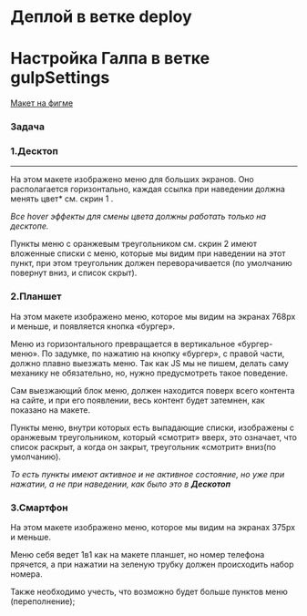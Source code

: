 
# Деплой в ветке deploy
# Настройка Галпа в ветке gulpSettings
[Макет на фигме](https://www.figma.com/file/a8Z21nanfYQ7JnYItyhcns/Untitled)
### Задача
### 1.Десктоп
____
На этом макете изображено меню для больших экранов. Оно располагается горизонтально, каждая ссылка при наведении должна менять цвет* см. скрин 1 . 
    
  *Все hover эффекты для смены цвета должны работать только на десктопе.*

Пункты меню с оранжевым треугольником см. скрин  2  имеют вложенные списки с меню, которые мы видим при наведении на этот пункт, при этом треугольник должен переворачивается (по умолчанию повернут вниз, и список скрыт).
### 2.Планшет
 На этом макете изображено меню, которое мы видим на экранах 768px и меньше, и появляется кнопка «бургер». 

Меню из горизонтального превращается в вертикальное «бургер-меню». По задумке, по нажатию на кнопку «бургер», с правой части, должно плавно выезжать меню. Так как JS мы не пишем, делать саму механику не обязательно, но, нужно предусмотреть такое поведение. 


Сам выезжающий блок меню, должен находится поверх всего контента на сайте, и при его появлении, весь контент будет затемнен, как показано на макете. 

Пункты меню, внутри которых есть выпадающие списки, изображены с оранжевым треугольником, который «смотрит» вверх, это означает, что список раскрыт, а когда он закрыт, треугольник «смотрит» вниз(по умолчанию). 

*То есть пункты имеют активное и не активное состояние, но уже при нажатии, а не при наведении, как было это в __Дескотоп__*

### 3.Смартфон

На этом макете изображено меню, которое мы видим на экранах 375px и меньше.

 Меню себя ведет 1в1 как на макете планшет, но номер телефона прячется, а при нажатии на зеленую трубку должен происходить набор номера. 

Также необходимо учесть, что возможно будет больше пунктов меню (переполнение);

